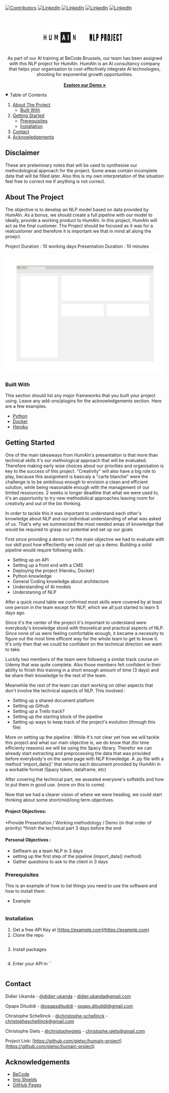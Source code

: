 [![Contributors][contributors-shield]][contributors-url]
[![LinkedIn][linkedinDU-shield]][linkedinDU-url]
[![LinkedIn][linkedinCS-shield]][linkedinCS-url]
[![LinkedIn][linkedinOD-shield]][linkedinOD-url]
[![LinkedIn][linkedinCG-shield]][linkedinCG-url]

<!-- PROJECT LOGO -->
<br />
<p align="center">
  <a href="https://github.com/gietsc/HumAIn-Project/">
    <img src="assets/images/logoblack.png" alt="Logo" width="280" height="80">
  </a>
  <p align="center">
As part of our AI training at BeCode Brussels, our team has been assigned with this NLP project for HumAIn.
HumAIn is an AI consultancy company that helps your organisation to cost-effectively integrate AI technologies, shooting for exponential growth opportunities. 
    <br/>
    <br/>
    <a href="https://github.com/gietsc/Humain-project"><strong>Explore our Demo »</strong></a>
</p>



<!-- TABLE OF CONTENTS -->
<details open="open">
  <summary>Table of Contents</summary>
  <ol>
    <li>
      <a href="#about-the-project">About The Project</a>
      <ul>
        <li><a href="#built-with">Built With</a></li>
      </ul>
    </li>
    <li>
      <a href="#getting-started">Getting Started</a>
      <ul>
        <li><a href="#prerequisites">Prerequisites</a></li>
        <li><a href="#installation">Installation</a></li>
      </ul>
    </li>
    <li><a href="#contact">Contact</a></li>
    <li><a href="#acknowledgements">Acknowledgements</a></li>
  </ol>
</details>

## Disclaimer
These are preleminary notes that will be used to synthesise our methodological approach for the project.
Some areas contain incomplete data that will be filled later.
Also this is my own interpretation of the situation feel free to correct me if anything is not correct.

<!-- ABOUT THE PROJECT -->
## About The Project

The objective is to develop an NLP model based on data provided by HumAIn. As a bonus, we should create a full pipeline with our model to ideally, provide a working product to HumAIn. In this project, HumAIn will act as the final customer. The Project should be focused as it was for a realcustomer and therefore it is important we that in mind all along the proejct. 
 
Project Duration : 10 working days
Presentation Duration : 10 minutes

[![Product Name Screen Shot][product-screenshot]](https://github.com/gietsc/HumAIn-Project/)



### Built With

This section should list any major frameworks that you built your project using. Leave any add-ons/plugins for the acknowledgements section. Here are a few examples.
* [Python](https://www.python.org/)
* [Docker](https://www.docker.com/)
* [Heroku](https://heroku.com/)



<!-- GETTING STARTED -->
## Getting Started
One of the main takeaways from HumAIn's presentation is that more than technical skills it's our methological approach that will be evaluated.
Therefore making early wise choices about our priorities and organisation is key to the success of this project.
"Creativity" will also have a big role to play, because this assignment is basicaly a "carte blanche" were the challenge is to be ambitious enough to envision a clean and efficient solution, while being reasonable enough with the management of our limited ressources. 
2 weeks is longer deadline that what we were used to, it's an opportunity to try new methodolical approaches leaving room for creativity and out of the bix thinking.

In order to tackle this it was important to understand each other's knowledge about NLP and our individual understanding of what was asked of us.
That's why we summerized the most needed areas of knowledge that would be required to grasp our potential and set up our goals

First since providing a demo isn't the main objective we had to evaluate with our skill pool how effectienlty we could set up a demo.
Building a solid pipeline would require following skills :
* Setting up an API
* Setting up a front end with a CMS
* Deploying the project (Heroku, Docker)
* Python knowledge 
* General Coding knowledge about architecture
* Understanding of AI models
* Understaning of NLP

After a quick round table we confirmed most skills were covered by at least one person in the team except for NLP, which we all just started to learn 5 days ago.

Since it's the center of the project it's important to understand were everybody's knowledge stood with theoretical and practical aspects of NLP. Since none of us were feeling comfortable enough, it became a necessity to figure out the most time efficent way for the whole team to get to know it. It's only then that we could be confident on the technical direction we want to take.

Luckily two members of the team were following a similar track course on Udemy that was quite complete. Also those members felt confident in their ability to finish this training in a short enough amount of time (3 days) and be share their knowledge to the rest of the team.

Meanwhile the rest of the team can start working on other aspects that don't involve the technical aspects of NLP. This involved :
* Setting up a shared document platform
* Setting up Github
* Setting up a Trello track?
* Setting up the starting block of the pipeline
* Setting up ways to keep track of the project's evolution (through this file)

More on setting up the pipeline :
While it's not clear yet how we will tackle this project and what our main objective is, we do know that (for time efficienty reasons) we will be using the Spacy library.
Therefor we can already start extracting and preprocessing the data that was provided before everybody's on the same page with NLP Knwoledge.
A .py file with a method 'import_data()' that returns each document provided by HumAIn in a workable format (Spacy token, dataframe, etc)

After covering the technical part, we assested everyone's softskills and how to put them in good use. (more on this to come)

Now that we had a clearer vision of where we were heading, we could start thinking about some short/mid/long term objectives.

#### Project Objectives:

*Provide Presentation / Working methodology / Demo (in that order of priority)
*finish the technical part 3 days before the end

#### Personal Objectives :

* Selflearn as a team NLP in 3 days
* setting up the first step of the pipeline (import_data() method)
* Gather questions to ask to the client in 3 days

### Prerequisites

This is an example of how to list things you need to use the software and how to install them.
* Example
  ```example
  ```

### Installation

1. Get a free API Key at [https://example.com](https://example.com)
2. Clone the repo
   ```example
   ```
3. Install packages
   ```example
   ```
4. Enter your API in ``
   ```example
   ```


<!-- CONTACT -->
## Contact

Didier Ukanda - [@didier-ukanda](https://www.linkedin.com/in/didier-ukanda/) - didier.ukanda@gmail.com

Opaps Ditudidi - [@opapsditudidi](https://www.linkedin.com/in/opapsditudidi/) - opaps.ditudidi@gmail.com

Christophe Schellinck - [@christophe-schellinck](https://www.linkedin.com/in/christophe-schellinck/) - christopheschellinck@gmail.com

Christophe Giets - [@christophegiets](https://www.linkedin.com/in/christophegiets/) - christophe.giets@gmail.com

Project Link: [https://github.com/gietsc/humain-project](https://github.com/gietsc/humain-project)



<!-- ACKNOWLEDGEMENTS -->
## Acknowledgements
* [BeCode](https://becode.org/)
* [Img Shields](https://shields.io)
* [GitHub Pages](https://pages.github.com)




<!-- MARKDOWN LINKS & IMAGES -->
<!-- https://www.markdownguide.org/basic-syntax/#reference-style-links -->
[contributors-shield]: https://img.shields.io/github/contributors/gietsc/humain-project.svg?style=for-the-badge
[contributors-url]: https://github.com/gietsc/HumAIn-Project/graphs/contributors
[linkedinCG-shield]: https://img.shields.io/badge/-Giets.C-black.svg?style=for-the-badge&logo=linkedin&colorB=555
[linkedinCG-url]: https://linkedin.com/in/christophegiets/
[linkedinCS-shield]: https://img.shields.io/badge/-Schellinck.C-black.svg?style=for-the-badge&logo=linkedin&colorB=555
[linkedinCS-url]: https://www.linkedin.com/in/christophe-schellinck/
[linkedinOD-shield]: https://img.shields.io/badge/-Ditudidi.O-black.svg?style=for-the-badge&logo=linkedin&colorB=555
[linkedinOD-url]: https://www.linkedin.com/in/opapsditudidi/
[linkedinDU-shield]: https://img.shields.io/badge/-Ukanda.D-black.svg?style=for-the-badge&logo=linkedin&colorB=555
[linkedinDU-url]: https://www.linkedin.com/in/didier-ukanda/
[product-screenshot]: assets/images/screenshot.png

